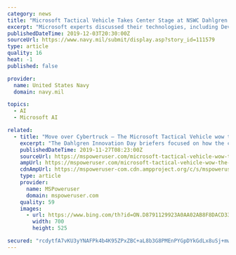 ```yaml
---
category: news
title: "Microsoft Tactical Vehicle Takes Center Stage at NSWC Dahlgren Innovation Day"
excerpt: "Microsoft experts discussed their technologies, including DevOps, artificial intelligence, machine learning, as well as Azure and computing at the tactical edge. Mark Bolz – principal engineering architect for Microsoft’s Azure Data – explained Azure in his Dahlgren Innovation keynote speech, entitled, “Adaptive and Aligned systems ..."
publishedDateTime: 2019-12-03T20:30:00Z
sourceUrl: https://www.navy.mil/submit/display.asp?story_id=111579
type: article
quality: 16
heat: -1
published: false

provider:
  name: United States Navy
  domain: navy.mil

topics:
  - AI
  - Microsoft AI

related:
  - title: "Move over Cybertruck – The Microsoft Tactical Vehicle wow the military"
    excerpt: "The Dahlgren Innovation Day briefers focused on how the cloud, AI, machine learning (ML), and cognitive services could impact the battlespace. The Microsoft Tactical Vehicle is packed with sensors and onboard computing and is basically a data centre on wheels with integration with Microsoft’s Azure Cloud services, and in this demonstration ..."
    publishedDateTime: 2019-11-27T08:23:00Z
    sourceUrl: https://mspoweruser.com/microsoft-tactical-vehicle-wow-the-military/
    ampUrl: https://mspoweruser.com/microsoft-tactical-vehicle-wow-the-military/amp/
    cdnAmpUrl: https://mspoweruser-com.cdn.ampproject.org/c/s/mspoweruser.com/microsoft-tactical-vehicle-wow-the-military/amp/
    type: article
    provider:
      name: MSPoweruser
      domain: mspoweruser.com
    quality: 59
    images:
      - url: https://www.bing.com/th?id=ON.D8791129923A0AA02AB8F8DACD33AB98
        width: 700
        height: 525

secured: "rcdytfA7vKU3yYNAFPk4b4K95ZPxZBC+aL8b3G8PMEnPYGpDYkGdLx8uSj+mwRjt7J/n8CJxEnOl9D9DL3z/V/pcc3PA/Y5frOfGPQYpZlPF6Z8ccFdpFx5vEDXJIOu/1TK7Sqjb1B+hKmgMMdoNe+mvVWC4ikh/sqNFPXdDMvbxDuazR7DgtC7XPNswYdvQeYLMLlNw+VHj6F8DetKPmjUV7VTVOS0Nkb/tAMz38u2bJjyTJ4GsrsiRzsP2fVmXY97/ZaTKUdoWnYVWz2p1RQ==;mCMOgjJjzBu9zw86ga/6oQ=="
---
```



